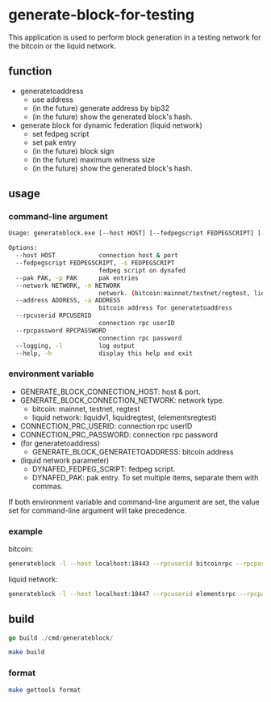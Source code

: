 # generate-block-for-testing

This application is used to perform block generation in a testing network for the bitcoin or the liquid network.

## function

- generatetoaddress
  - use address
  - (in the future) generate address by bip32
  - (in the future) show the generated block's hash.
- generate block for dynamic federation (liquid network)
  - set fedpeg script
  - set pak entry
  - (in the future) block sign
  - (in the future) maximum witness size
  - (in the future) show the generated block's hash.

## usage

### command-line argument

```sh
Usage: generateblock.exe [--host HOST] [--fedpegscript FEDPEGSCRIPT] [--pak PAK] [--network NETWORK] [--address ADDRESS] [--rpcuserid RPCUSERID] [--rpcpassword RPCPASSWORD] [--logging]

Options:
  --host HOST            connection host & port
  --fedpegscript FEDPEGSCRIPT, -s FEDPEGSCRIPT
                         fedpeg script on dynafed
  --pak PAK, -p PAK      pak entries
  --network NETWORK, -n NETWORK
                         network. (bitcoin:mainnet/testnet/regtest, liquid:liquidv1/liquidregtest/elementsregtest)
  --address ADDRESS, -a ADDRESS
                         bitcoin address for generatetoaddress
  --rpcuserid RPCUSERID
                         connection rpc userID
  --rpcpassword RPCPASSWORD
                         connection rpc password
  --logging, -l          log output
  --help, -h             display this help and exit
```

### environment variable

- GENERATE_BLOCK_CONNECTION_HOST: host & port.
- GENERATE_BLOCK_CONNECTION_NETWORK: network type.
  - bitcoin: mainnet, testnet, regtest
  - liquid network: liquidv1, liquidregtest, (elementsregtest)
- CONNECTION_PRC_USERID: connection rpc userID
- CONNECTION_PRC_PASSWORD: connection rpc password
- (for generatetoaddress)
  - GENERATE_BLOCK_GENERATETOADDRESS: bitcoin address
- (liquid network parameter)
  - DYNAFED_FEDPEG_SCRIPT: fedpeg script.
  - DYNAFED_PAK: pak entry. To set multiple items, separate them with commas.

If both environment variable and command-line argument are set, the value set for command-line argument will take precedence.

### example

bitcoin:

```sh
generateblock -l --host localhost:18443 --rpcuserid bitcoinrpc --rpcpassword password -n regtest -a bcrt1qpaujknvwumkwplvpdlh6gtsv7hrl60a37fc9tx
```

liquid network:

```sh
generateblock -l --host localhost:18447 --rpcuserid elementsrpc --rpcpassword password -n elementsregtest -s 5121024241bff4d20f2e616bef2f6e5c25145c068d45a78da3ddba433b3101bbe9a37d51ae -p 02b6991705d4b343ba192c2d1b10e7b8785202f51679f26a1f2cdbe9c069f8dceb024fb0908ea9263bedb5327da23ff914ce1883f851337d71b3ca09b32701003d05 -p 030e07d4f657c0c169e04fac5d5a8096adb099874834be59ad1e681e22d952ccda0214156e4ae9168289b4d0c034da94025121d33ad8643663454885032d77640e3d
```

## build

```go
go build ./cmd/generateblock/
```

```sh
make build
```

### format

```sh
make gettools format
```
